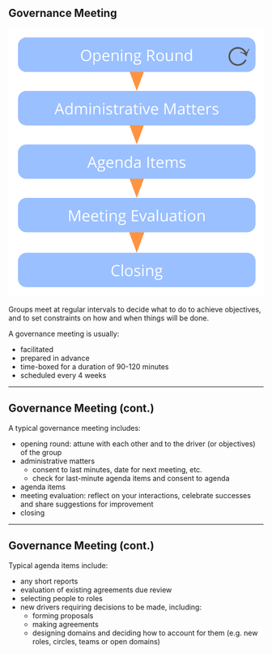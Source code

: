 ## Governance Meeting

![right,fit](img/meetings/governance-meeting.png)

Groups meet at regular intervals to decide what to do to achieve objectives, and to set constraints on how and when things will be done.

A governance meeting is usually:

-   facilitated 
-   prepared in advance 
-   time-boxed for a duration of 90-120 minutes
-   scheduled every 4 weeks

---

## Governance Meeting (cont.)

A typical governance meeting includes: 

-   opening round: attune with each other and to the driver (or objectives) of the group
-   administrative matters 
    -   consent to last minutes, date for next meeting, etc.
    -   check for last-minute agenda items and consent to agenda
-   agenda items 
-   meeting evaluation: reflect on your interactions, celebrate successes and share suggestions for improvement
-   closing

---

## Governance Meeting (cont.)

Typical agenda items include:

-   any short reports 
-   evaluation of existing agreements due review
-   selecting people to roles 
-   new drivers requiring decisions to be made, including: 
    -   forming proposals
    -   making agreements 
    -   designing domains and deciding how to account for them (e.g. new roles, circles, teams or open domains)





